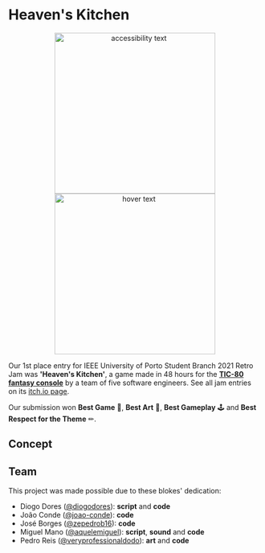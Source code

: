 # Heaven's Kitchen

<p align="center">
  <img src="https://i.imgur.com/jUjiyVf.gif" width="320" alt="accessibility text">
  <img src="https://i.imgur.com/ORQ6u7v.gif" width="320" title="hover text"> 
</p>

Our 1st place entry for IEEE University of Porto Student Branch 2021 Retro Jam was **'Heaven's Kitchen'**, a game made in 48 hours for the **[TIC-80 fantasy console](https://tic80.com/)** by a team of five software engineers. See all jam entries on its [itch.io page](https://itch.io/jam/retrojam2021/entries).

Our submission won **Best Game** 🥇, **Best Art** 🎨, **Best Gameplay** 🕹 and **Best Respect for the Theme** ✏.

## Concept

## Team

This project was made possible due to these blokes' dedication:  
<ul>
  <li>Diogo Dores (<a href=https://github.com/diogodores>@diogodores</a>): <strong>script</strong> and <strong>code</strong></li>
  <li>João Conde (<a href=https://github.com/joao-conde>@joao-conde</a>): <strong>code</strong></li>
  <li>José Borges (<a href=https://github.com/carlosFr97>@zepedrob16</a>): <strong>code</strong></li>
  <li>Miguel Mano (<a href=https://github.com/aquelemiguel>@aquelemiguel</a>): <strong>script</strong>, <strong>sound</strong> and <strong>code</strong></li>
  <li>Pedro Reis (<a href=https://github.com/veryprofessionaldodo>@veryprofessionaldodo</a>): <strong>art</strong> and <strong>code</strong></li>
</ul>

